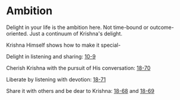 # Ambition

Delight in your life is the ambition here. Not time-bound or outcome-oriented. Just a continuum of Krishna's delight.

Krishna Himself shows how to make it special-

Delight in listening and sharing: [10-9](https://rapalearning.github.io/gita-begin/gita/10-9.html)

Cherish Krishna with the pursuit of His conversation: [18-70](https://rapalearning.github.io/gita-begin/gita/18-70.html)

Liberate by listening with devotion: [18-71](https://rapalearning.github.io/gita-begin/gita/18-71.html)

Share it with others and be dear to Krishna: [18-68](https://rapalearning.github.io/gita-begin/gita/18-68.html) and [18-69](https://rapalearning.github.io/gita-begin/gita/18-69.html)
